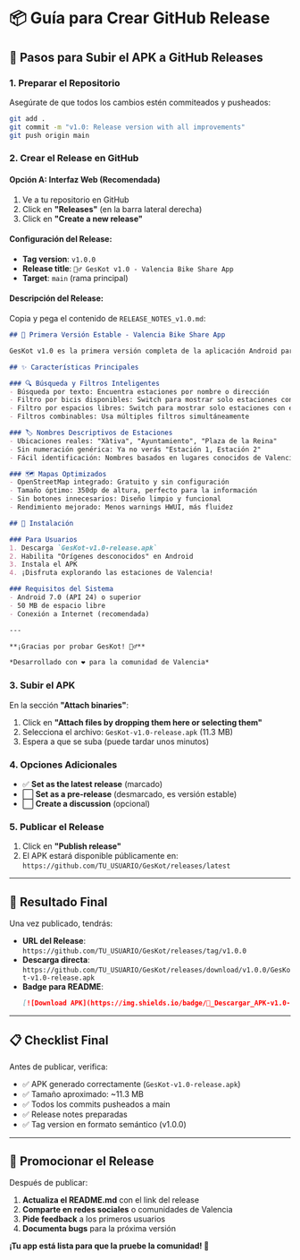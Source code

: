 # 📦 Guía para Crear GitHub Release

## 🎯 Pasos para Subir el APK a GitHub Releases

### 1. **Preparar el Repositorio**

Asegúrate de que todos los cambios estén commiteados y pusheados:

```bash
git add .
git commit -m "v1.0: Release version with all improvements"
git push origin main
```

### 2. **Crear el Release en GitHub**

#### **Opción A: Interfaz Web (Recomendada)**

1. Ve a tu repositorio en GitHub
2. Click en **"Releases"** (en la barra lateral derecha)
3. Click en **"Create a new release"**

#### **Configuración del Release:**

- **Tag version**: `v1.0.0`
- **Release title**: `🚴‍♂️ GesKot v1.0 - Valencia Bike Share App`
- **Target**: `main` (rama principal)

#### **Descripción del Release:**
Copia y pega el contenido de `RELEASE_NOTES_v1.0.md`:

```markdown
## 🎉 Primera Versión Estable - Valencia Bike Share App

GesKot v1.0 es la primera versión completa de la aplicación Android para consultar en tiempo real la disponibilidad de las estaciones Valenbisi en Valencia, España.

## ✨ Características Principales

### 🔍 Búsqueda y Filtros Inteligentes
- Búsqueda por texto: Encuentra estaciones por nombre o dirección
- Filtro por bicis disponibles: Switch para mostrar solo estaciones con bicicletas
- Filtro por espacios libres: Switch para mostrar solo estaciones con espacios
- Filtros combinables: Usa múltiples filtros simultáneamente

### 🏷️ Nombres Descriptivos de Estaciones
- Ubicaciones reales: "Xàtiva", "Ayuntamiento", "Plaza de la Reina"
- Sin numeración genérica: Ya no verás "Estación 1, Estación 2"
- Fácil identificación: Nombres basados en lugares conocidos de Valencia

### 🗺️ Mapas Optimizados
- OpenStreetMap integrado: Gratuito y sin configuración
- Tamaño óptimo: 350dp de altura, perfecto para la información
- Sin botones innecesarios: Diseño limpio y funcional
- Rendimiento mejorado: Menos warnings HWUI, más fluidez

## 📱 Instalación

### Para Usuarios
1. Descarga `GesKot-v1.0-release.apk`
2. Habilita "Orígenes desconocidos" en Android
3. Instala el APK
4. ¡Disfruta explorando las estaciones de Valencia!

### Requisitos del Sistema
- Android 7.0 (API 24) o superior
- 50 MB de espacio libre
- Conexión a Internet (recomendada)

---

**¡Gracias por probar GesKot! 🚴‍♂️**

*Desarrollado con ❤️ para la comunidad de Valencia*
```

### 3. **Subir el APK**

En la sección **"Attach binaries"**:

1. Click en **"Attach files by dropping them here or selecting them"**
2. Selecciona el archivo: `GesKot-v1.0-release.apk` (11.3 MB)
3. Espera a que se suba (puede tardar unos minutos)

### 4. **Opciones Adicionales**

- ✅ **Set as the latest release** (marcado)
- ⬜ **Set as a pre-release** (desmarcado, es versión estable)
- ⬜ **Create a discussion** (opcional)

### 5. **Publicar el Release**

1. Click en **"Publish release"**
2. El APK estará disponible públicamente en: `https://github.com/TU_USUARIO/GesKot/releases/latest`

---

## 🔗 Resultado Final

Una vez publicado, tendrás:

- **URL del Release**: `https://github.com/TU_USUARIO/GesKot/releases/tag/v1.0.0`
- **Descarga directa**: `https://github.com/TU_USUARIO/GesKot/releases/download/v1.0.0/GesKot-v1.0-release.apk`
- **Badge para README**:
  ```markdown
  [![Download APK](https://img.shields.io/badge/📱_Descargar_APK-v1.0-success?style=for-the-badge)](https://github.com/TU_USUARIO/GesKot/releases/latest)
  ```

---

## 📋 Checklist Final

Antes de publicar, verifica:

- ✅ APK generado correctamente (`GesKot-v1.0-release.apk`)
- ✅ Tamaño aproximado: ~11.3 MB
- ✅ Todos los commits pusheados a main
- ✅ Release notes preparadas
- ✅ Tag version en formato semántico (v1.0.0)

---

## 🚀 Promocionar el Release

Después de publicar:

1. **Actualiza el README.md** con el link del release
2. **Comparte en redes sociales** o comunidades de Valencia
3. **Pide feedback** a los primeros usuarios
4. **Documenta bugs** para la próxima versión

**¡Tu app está lista para que la pruebe la comunidad! 🎉**